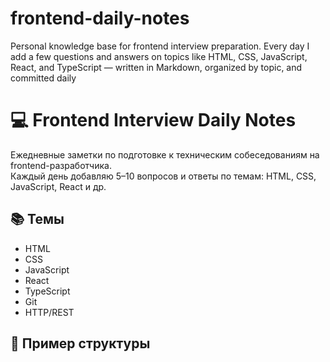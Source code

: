 # frontend-daily-notes

Personal knowledge base for frontend interview preparation. Every day I add a few questions and answers on topics like HTML, CSS, JavaScript, React, and TypeScript — written in Markdown, organized by topic, and committed daily

# 💻 Frontend Interview Daily Notes

Ежедневные заметки по подготовке к техническим собеседованиям на frontend-разработчика.  
Каждый день добавляю 5–10 вопросов и ответы по темам: HTML, CSS, JavaScript, React и др.

## 📚 Темы

- HTML
- CSS
- JavaScript
- React
- TypeScript
- Git
- HTTP/REST

## 🧠 Пример структуры
